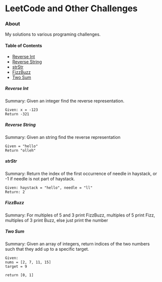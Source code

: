 # LeetCode and Other Challenges

### About 
My solutions to various programing challenges.  

#### Table of Contents
* [Reverse Int](#reverse-int)
* [Reverse String](#reverse-string)
* [strStr](#strstr)
* [FizzBuzz](#fizzbuzz)
* [Two Sum](#two-sum)

##### Reverse Int
Summary: Given an integer find the reverse representation.
```
Given: x = -123 
Return -321
```


##### Reverse String
Summary: Given an string find the reverse representation 

```
Given = "hello" 
Return "olleh"
``` 

##### strStr
Summary: Return the index of the first occurrence of needle in haystack, or -1 if needle is not part of haystack.

```
Given: haystack = "hello", needle = "ll" 
Return: 2
```

##### FizzBuzz
Summary: For multiples of 5 and 3 print FizzBuzz, multiples of 5 print Fizz, multiples of 3 print Buzz, else just print the number

##### Two Sum
Summary: Given an array of integers, return indices of the two numbers such that they add up to a specific target.
```
Given:
nums = [2, 7, 11, 15] 
target = 9

return [0, 1]
```
